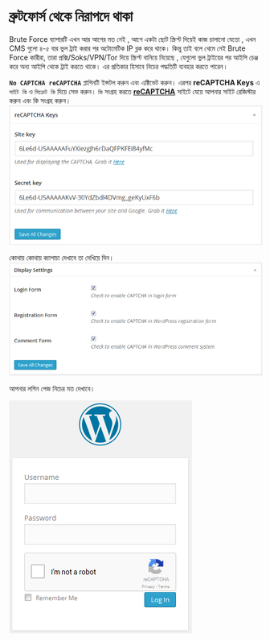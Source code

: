 # ব্রুটফোর্স থেকে নিরাপদে থাকা

Brute Force ব্যাপারটি এখন আর আগের মত নেই , আগে একটা ছোট স্ক্রিপ্ট দিয়েই কাজ চালানো যেতো , এখন CMS গুলো ৪-৫ বার ভুল ট্রাই করার পর অটোমেটিক IP ব্লক করে থাকে। কিন্তু তাই বলে থেমে নেই Brute Force কারীরা, তারা প্রক্সি/Soks/VPN/Tor দিয়ে স্ক্রিপ্ট বানিয়ে নিয়েছে , যেগুলো ভুল ট্রাইয়ের পর আইপি চেঞ্জ করে অন্য আইপি থেকে ট্রাই করতে থাকে। এর প্রতিকার হিসাবে নিচের পদ্ধতিটি ব্যবহার করতে পারেন।


**`No CAPTCHA reCAPTCHA`** প্লাগিনটি ইন্সটল করুন এবং এক্টিভেট করুন। এরপর **reCAPTCHA Keys** এ `সাইট কি` ও `সিক্রেট কি` দিয়ে সেভ করুন। `কি` সংগ্রহ করতে **[reCAPTCHA](https://www.google.com/recaptcha/admin )**  সাইটে যেয়ে আপনার সাইট রেজিস্টার করুন এবং কি সংগ্রহ করুন। 
![](8.png)

কোথায় কোথায় ক্যাপাচা দেখাবে তা দেখিয়ে দিন।
![](9.png)

আপনার লগিন পেজ নিচের মত দেখাবে।

![](10.png)